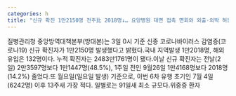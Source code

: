 ```yaml
---
categories: h
title: "신규 확진 1만2150명 전주比 2018명↓… 요양병원 대면 접촉 면회와 외출·외박 허용"
---
```

질병관리청 중앙방역대책본부(방대본)는 3일 0시 기준 신종 코로나바이러스 감염증(코로나19) 신규 확진자가 1만2150명 발생했다고 밝혔다.국내 지역발생 1만2018명, 해외유입은 132명이다. 누적 확진자는 2483만1761명이 됐다.이날 신규 확진자는 전날(2일) 2만3597명보다 1만1447명(48.5%), 1주일 전인 9월26일 1만4168명보다 2018명(14.2%) 줄었다.또 월요일(일요일 발생) 기준으로, 이번 6차 유행 초기인 7월 4일(6242명) 이후 13주새 가장 적다. 일별로는 91일새 최소 규모다.위중증 환자